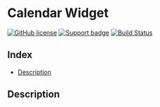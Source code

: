 # Calendar Widget

[![GitHub license](https://img.shields.io/badge/license-Apache%202-blue.svg)](https://raw.githubusercontent.com/fidash/widget-calendar/master/LICENSE)
[![Support badge](https://img.shields.io/badge/support-askbot-yellowgreen.svg)](http://ask.fiware.org)
[![Build Status](https://build.conwet.fi.upm.es/jenkins/view/FI-Dash/job/Widget%20Calendar/badge/icon)](https://build.conwet.fi.upm.es/jenkins/view/FI-Dash/job/Widget%20Calendar/)

## Index

* [Description]()

## Description
